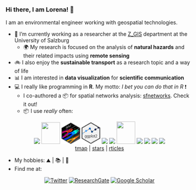 ### Hi there, I am Lorena! 👋
  
I am an environmental engineer working with geospatial technologies.

- :mag_right: I’m currently working as a researcher at the [Z_GIS](https://zgis.at/) department at the University of Salzburg
  - :earth_africa: My research is focused on the analysis of **natural hazards** and their related impacts using **remote sensing**
- :bike: I also enjoy the **sustainable transport** as a research topic and a way of life
- :bar_chart: I am interested in **data visualization** for **scientific communication**
- :computer: I really like programming in **R**. My motto: *I bet you can do that in R* :heavy_exclamation_mark:
  - I co-authored a 📦 for spatial networks analysis: [sfnetworks](https://github.com/luukvdmeer/sfnetworks). Check it out!
  - 📦 I use *really* often: 
<p align="center">
  <a href="https://github.com/r-spatial/sf"><img src="https://user-images.githubusercontent.com/520851/34887433-ce1d130e-f7c6-11e7-83fc-d60ad4fae6bd.gif" width="60px"/></a>
  <a href="https://github.com/r-spatial/rgee"><img src="https://raw.githubusercontent.com/r-spatial/rgee/master/man/figures/logo.png" width="50px"; height="58px"/></a>
  <a href="https://github.com/tidyverse/dplyr"><img src="https://raw.githubusercontent.com/tidyverse/dplyr/master/man/figures/logo.png" width="50px"/></a>
  <a href="https://github.com/tidyverse/ggplot2"><img src="https://raw.githubusercontent.com/tidyverse/ggplot2/master/man/figures/logo.png" width="50px"/></a>
  <a href="https://github.com/thomasp85/patchwork"><img src="https://raw.githubusercontent.com/thomasp85/patchwork/master/man/figures/logo.png" width="50px"/></a>
  <a href="https://github.com/thomasp85/scico"><img src="https://github.com/thomasp85/scico/raw/master/man/figures/logo.png" width="50px"/></a>
  <a href="https://github.com/ropensci/osmdata"><img src="https://github.com/ropensci/osmdata/raw/master/man/figures/osmhex.png" width="50px"; height="60px"/></a>
  <a href="https://github.com/mitchelloharawild/vitae"><img src="https://github.com/mitchelloharawild/vitae/raw/master/man/figures/logo.png" width="50px"/></a>
  <a href="https://github.com/rstudio/rmarkdown"><img src="https://camo.githubusercontent.com/de0519dd8e4ebc982eb0ddfaa9c6cd0924149e6c/68747470733a2f2f626f6f6b646f776e2e6f72672f79696875692f726d61726b646f776e2f696d616765732f6865782d726d61726b646f776e2e706e67" width="50px"/></a>
  <a href="https://github.com/yihui/knitr"><img src="https://ih0.redbubble.net/image.543341178.1637/flat,1000x1000,075,f.u1.jpg" width="50px"/></a>
  <a href="https://github.com/yihui/xaringan"><img src="https://user-images.githubusercontent.com/163582/45438104-ea200600-b67b-11e8-80fa-d9f2a99a03b0.png" width="50px"/></a>
  <br>
    <a href="https://github.com/mtennekes/tmap">tmap</a> | <a href="https://github.com/r-spatial/stars/">stars</a> | <a href="https://github.com/rstudio/rticles">rticles</a> 
</p>

- My hobbies: :mountain: | :books: | :bicyclist: 
- Find me at: 
<p align="center">
  <a href="https://twitter.com/loreabad6"><img src="https://img.shields.io/badge/-Twitter-555555?style=for-the-badge&logo=twitter&logoColor=white" alt="Twitter"></a>
  <a href="https://www.researchgate.net/profile/Lorena_Abad2"><img src="https://img.shields.io/badge/-ResearchGate-555555?style=for-the-badge&logo=researchgate&logoColor=white" alt="ResearchGate"></a>
  <a href="https://scholar.google.pl/citations?user=vDqPwpUAAAAJ&hl"><img src="https://img.shields.io/badge/-Google Scholar-555555?style=for-the-badge&logo=google-scholar&logoColor=white" alt="Google Scholar"></a>
</p>
<!--
**loreabad6/loreabad6** is a ✨ _special_ ✨ repository because its `README.md` (this file) appears on your GitHub profile.

Here are some ideas to get you started:


- 🌱 I’m currently learning ...
- 👯 I’m looking to collaborate on ...
- 🤔 I’m looking for help with ...
- 💬 Ask me about ...
- 📫 How to reach me: ...
- 😄 Pronouns: ...
- ⚡ Fun fact: ...
-->
